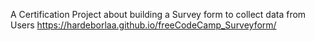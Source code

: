 A Certification Project about building a Survey form to collect data from Users
https://hardeborlaa.github.io/freeCodeCamp_Surveyform/
